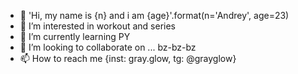 - 👋 'Hi, my name is {n} and i am {age}'.format(n='Andrey', age=23)
- 👀 I’m interested in workout and series
- 🌱 I’m currently learning PY
- 💞️ I’m looking to collaborate on ... bz-bz-bz
- 📫 How to reach me {inst: gray.glow, tg: @grayglow}

<!---
grayglow/grayglow is a ✨ special ✨ repository because its `README.md` (this file) appears on your GitHub profile.
You can click the Preview link to take a look at your changes.
--->
